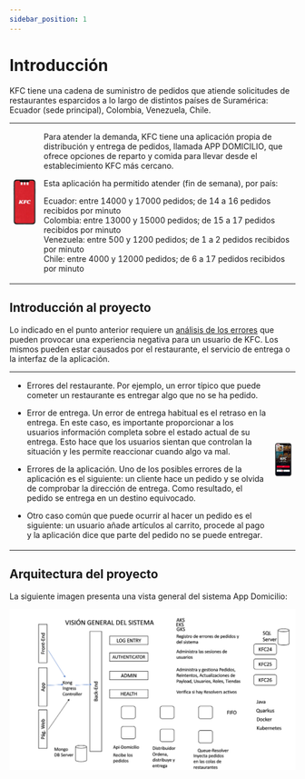 ```yaml
---
sidebar_position: 1
---
```


# Introducción

KFC tiene una cadena de suministro de pedidos que atiende solicitudes de restaurantes esparcidos a lo largo de distintos países de Suramérica: Ecuador (sede principal), Colombia, Venezuela, Chile.

<table>
<tr>
<td>

![App de pedidos KFC](/img/kfc-scr11.png) 

</td>
<td>

Para atender la demanda, KFC tiene una aplicación propia de distribución y entrega de pedidos, llamada APP DOMICILIO, que ofrece opciones de reparto y comida para llevar desde el establecimiento KFC más cercano.

Esta aplicación ha permitido atender (fin de semana), por país:

Ecuador: entre 14000 y 17000 pedidos; de 14 a 16 pedidos recibidos por minuto  
Colombia: entre 13000 y 15000 pedidos; de 15 a 17 pedidos recibidos por minuto  
Venezuela: entre 500 y 1200 pedidos; de 1 a 2 pedidos recibidos por minuto  
Chile: entre 4000 y 12000 pedidos; de 6 a 17 pedidos recibidos por minuto  


</td>
</tr>
</table>



## Introducción al proyecto 

Lo indicado en el punto anterior requiere un [análisis de los errores](https://surf.dev/cases/kfc/) que pueden provocar una experiencia negativa para un usuario de KFC. Los mismos pueden estar causados por el restaurante, el servicio de entrega o la interfaz de la aplicación.

<table>
<tr>
<td>

- Errores del restaurante. Por ejemplo, un error típico que puede cometer un restaurante es entregar algo que no se ha pedido. 

- Error de entrega. Un error de entrega habitual es el retraso en la entrega. En este caso, es importante proporcionar a los usuarios información completa sobre el estado actual de su entrega. Esto hace que los usuarios sientan que controlan la situación y les permite reaccionar cuando algo va mal. 

- Errores de la aplicación. Uno de los posibles errores de la aplicación es el siguiente: un cliente hace un pedido y se olvida de comprobar la dirección de entrega. Como resultado, el pedido se entrega en un destino equivocado. 

- Otro caso común que puede ocurrir al hacer un pedido es el siguiente: un usuario añade artículos al carrito, procede al pago y la aplicación dice que parte del pedido no se puede entregar. 

</td>
<td>

![Menú de pedidos KFC](/img/kfc-scr21.png)

</td>
</tr>
</table>



## Arquitectura del proyecto 

La siguiente imagen presenta una vista general del sistema App Domicilio:  

![Vista-general-sistema](/img/Vista-general-sistema.png)

